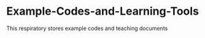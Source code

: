 Example-Codes-and-Learning-Tools
================================

This respiratory stores example codes and teaching documents
